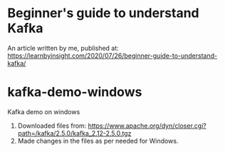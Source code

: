 # Beginner's guide to understand Kafka
An article written by me, published at: https://learnbyinsight.com/2020/07/26/beginner-guide-to-understand-kafka/

# kafka-demo-windows
 Kafka demo on windows

1. Downloaded files from: https://www.apache.org/dyn/closer.cgi?path=/kafka/2.5.0/kafka_2.12-2.5.0.tgz
2. Made changes in the files as per needed for Windows.

